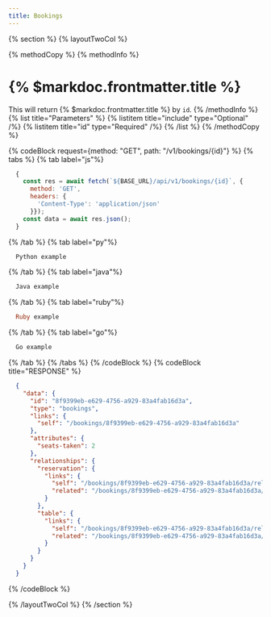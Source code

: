 ```yaml
---
title: Bookings
---
```

{% section %}
{% layoutTwoCol %}

{% methodCopy %}
{% methodInfo %}
  # {% $markdoc.frontmatter.title %}
  This will return {% $markdoc.frontmatter.title %} by `id`.
{% /methodInfo %}
{% list title="Parameters" %}
  {% listitem title="include" type="Optional" /%}
  {% listitem title="id" type="Required" /%}
{% /list %}
{% /methodCopy %}

{% codeBlock request={method: "GET", path: "/v1/bookings/{id}"} %}
{% tabs %}
  {% tab label="js"%}
  ```js
    {
      const res = await fetch(`${BASE_URL}/api/v1/bookings/{id}`, {
        method: 'GET',
        headers: {
          'Content-Type': 'application/json'
        }});
      const data = await res.json();
    }
  ```
  {% /tab %}
  {% tab label="py"%}
  ```py
    Python example
  ```
  {% /tab %}
  {% tab label="java"%}
  ```java
    Java example
  ```
  {% /tab %}
  {% tab label="ruby"%}
  ```ruby
    Ruby example
  ```
  {% /tab %}
  {% tab label="go"%}
  ```go
    Go example
  ```
  {% /tab %}
{% /tabs %}
{% /codeBlock %}
{% codeBlock title="RESPONSE" %}
  ```json
    {
      "data": {
        "id": "8f9399eb-e629-4756-a929-83a4fab16d3a",
        "type": "bookings",
        "links": {
          "self": "/bookings/8f9399eb-e629-4756-a929-83a4fab16d3a"
        },
        "attributes": {
          "seats-taken": 2
        },
        "relationships": {
          "reservation": {
            "links": {
              "self": "/bookings/8f9399eb-e629-4756-a929-83a4fab16d3a/relationships/reservation",
              "related": "/bookings/8f9399eb-e629-4756-a929-83a4fab16d3a/reservation"
            }
          },
          "table": {
            "links": {
              "self": "/bookings/8f9399eb-e629-4756-a929-83a4fab16d3a/relationships/table",
              "related": "/bookings/8f9399eb-e629-4756-a929-83a4fab16d3a/table"
            }
          }
        }
      }
    }
  ```
{% /codeBlock %}  

{% /layoutTwoCol %}
{% /section %}